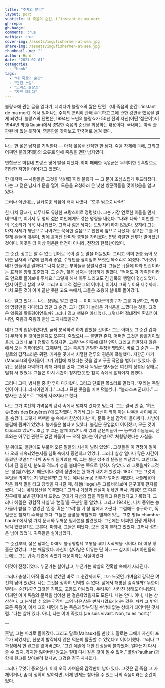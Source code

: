 ```yaml
---
title: "주체의 분리"
layout: post
subtitle: 내 죽음의 순간, L’instant de ma mort
gh-repo:
gh-badge:
comments: true
mathjax: true
cover-img: /assets/img/fishermen-at-sea.jpg
share-img: /assets/img/fishermen-at-sea.jpg
thumbnail-img: ""
author: Hurd
date: "2025-02-01"
categories: 
  - "book"
tags: 
  - "내 죽음의 순간"
  - "단편 소설"
  - "모리스 블랑쇼"
  - "자크 데리다"
---
```


블랑쇼에 관한 글을 읽다가, 데리다가 블랑쇼의 짧은 단편 《내 죽음의 순간 L’instant de ma mort》에서 일어나는 주체의 분리에 관해 주목하고 그에 관한 강연을 했음을 알게 되었다. 블랑쇼의 단편은, 1994년 노년의 블랑쇼가 50년 전의 자신(어떤 ‘젊은이’)이 1944년 까엥(Quain)에서 경험한 죽음의 순간을 회상하는 내용이다. 국내에는 아직 출판된 바 없는 듯하여, 영문판을 찾아보고 한국어로 옮겨 봤다.

---

나는 한 젊은 남자를 기억한다 — 아직 젊음을 간직한 한 남자. 죽음 자체에 의해, 그리고 어쩌면 불의(不義)의 오류로 인해 죽음을 면한 남자였다.

연합군은 마침내 프랑스 땅에 발을 디뎠다. 이미 패배한 독일군은 무의미한 잔혹함으로 허망한 저항을 이어가고 있었다.

한 대저택 — 사람들은 그것을 ‘성(城)’이라 불렀다 — 그 문이 조심스럽게 두드려졌다. 나는 그 젊은 남자가 문을 열어, 도움을 요청하러 온 낯선 방문객들을 맞이했음을 알고 있다.

그러나 이번에는, 날카로운 외침이 터져 나왔다. “모두 밖으로 나와!”

한 나치 장교가, 너무나도 유창한 프랑스어로 명령했다. 그는 가장 연로한 이들을 먼저 내보내고, 이어서 두 명의 젊은 여인에게도 같은 명령을 내렸다. “나와! 나와!” 이번엔 그의 목소리가 더욱 사나워졌다. 그러나 젊은 남자는 도망치려 하지 않았다. 오히려 그는 마치 사제가 제단으로 나아가듯 묵직한 걸음으로 천천히 앞으로 나섰다. 장교는 그를 거칠게 흔들어 깨우며, 땅에 흩어진 탄피와 총알을 가리켰다. 분명 격렬한 전투가 벌어졌던 것이다. 이곳은 더 이상 평온한 터전이 아니라, 전장의 한복판이었다.

그 순간, 장교는 알 수 없는 언어로 목이 멜 듯 말을 더듬었다. 그리고 이미 한층 늙어 보이는 남자의 코앞에 탄피와 총알, 수류탄을 들이밀며 또렷한 목소리로 외쳤다. “이것이 네가 만들어낸 결과다.”
나치 장교는 부하들을 정렬시켰다. 그들은 규율에 따라 인간이라는 표적을 향해 조준했다. 그 순간, 젊은 남자는 담담하게 말했다. “적어도 제 가족만이라도 안으로 들여보내 주세요.” 그렇게 해서 아주 느리고도 긴 침묵의 행렬이 형성되었다. 먼저 아흔네 살의 고모, 그리고 비교적 젊은 그의 어머니, 이어서 그의 누이와 제수까지. 마치 모든 것이 이미 끝난 듯한 고요 속에서, 그들은 조용히 실내로 돌아갔다.

나는 알고 있다 — 나는 정말로 알고 있다 — 이미 독일군의 총구가 그를 겨냥하고, 최후의 명령만을 기다리고 있던 그 순간, 그가 갑자기 놀라운 가벼움을 느꼈다는 것을. 그것은 일종의 황홀경이었을까? 그러나 결코 행복은 아니었다. 그렇다면 절대적인 환희? 아니면, 죽음과 죽음의 만남 그 자체였을까?

내가 그의 입장이었다면, 굳이 분석하려 하지 않았을 것이다. 그는 아마도 그 순간 갑자기 무적이 된 것이었을지도 모른다. 죽었으나 — 불멸한 존재. 어쩌면 그것은 황홀경이었을까. 그러나 보다 정확히 말하자면, 고통받는 인류에 대한 연민, 그리고 영원하지 않음에서 오는 기쁨이었다. 그때부터, 그는 죽음과 은밀한 우정을 맺었다.
바로 그 순간 — 현실로의 갑작스러운 귀환. 가까운 곳에서 치열한 전투의 굉음이 폭발했다. 저항군 마키(Maquis)의 동지들이 그가 위험에 처했다는 것을 알고 구출 작전을 벌이고 있었다. 중위는 상황을 파악하기 위해 자리를 떴다. 그러나 독일군 병사들은 여전히 정렬된 상태로 멈춰 서 있었다. 그들은 마치 시간이 정지한 듯한 침묵 속에서 움직이지 않았다.

그러나 그때, 병사들 중 한 명이 다가왔다. 그리고 단호한 목소리로 말했다. “우리는 독일인이 아니다. 러시아인이다.” 그리고 묘한 웃음을 띠며 덧붙였다. “블라소프 군대다.” 그 병사는 손짓으로 그에게 사라지라고 했다.

나는 그가 여전히 가벼움의 감각 속에서 멀어져 갔다고 믿는다. 그는 결국 먼 숲, ‘히스 숲(Bois des Bruyères)’에 도착했다. 거기서 그는 자신이 익히 아는 나무들 사이에 몸을 숨겼다. 그렇게 빽빽한 숲 속에서 한참이 지난 후, 문득 현실 감각이 돌아왔다. 사방이 불길에 휩싸여 있었다. 농가들은 불타고 있었다. 불길은 끊임없이 이어졌고, 모든 것이 타오르고 있었다. 조금 후 그는 알게 되었다. 세 명의 젊은이들이 — 농부의 아들들로, 전투와는 아무런 관련도 없던 이들이 — 오직 젊다는 이유만으로 처형당했다는 사실을.

길 위에도, 들판에도 부풀어 오른 말들의 시신이 널려 있었다. 그것들은 이 전쟁이 얼마나 오래 지속되었는지를 침묵 속에서 증언하고 있었다. 그러나 실상 얼마나 많은 시간이 흘렀던 것일까? 나치 중위가 돌아왔을 때, 그는 젊은 성주의 실종을 깨달았다. 그런데도 어찌 된 일인지, 분노와 격노가 성을 불태우는 쪽으로 향하지 않았다. 왜 그랬을까? 그것은 ‘성(城)’이었기 때문이다. 성의 정면에는 한 해가 새겨져 있었다. 1807. 그는 그것이 무엇을 의미하는지 알았을까? 그 해는 예나(Jena) 전투가 벌어진 해였다. 나폴레옹이 작은 회색 말을 타고 창밖을 지나갈 때, 헤겔(Hegel)은 그를 바라보며 친구에게 편지를 썼다. “나는 세계정신을 목격했다.” 그러나 거짓과 진실이 뒤섞인 역사. 헤겔은 또 다른 친구에게 보낸 편지에서 프랑스 군대가 자신의 집을 약탈하고 유린했다고 기록했다. 그러나 헤겔은 ‘경험적 사실’과 ‘본질’을 구분할 줄 알았다. 그리고 1944년, 나치 중위는 농가들이 받을 수 없었던 ‘존중’ 혹은 ‘고려’를 이 성 앞에서 가졌다. 그럼에도 불구하고, 독일군은 철저히 수색을 했다. 그들은 금품을 약탈했다. 별채에 있는 ‘고층 방(la chambre haute)’에서 몇 가지 문서와 두꺼운 필사본을 발견했다. 그것에는 어쩌면 전쟁 계획이 담겨 있었을지도 모른다. 마침내, 그들은 떠났다. 모든 것이 불타고 있었다. 그러나 성만은 남아 있었다. 귀족들은 살아남았다.

그 순간부터, 젊은 남자는 아마도 불공평함의 고통을 겪기 시작했을 것이다. 더 이상 황홀은 없었다. 그는 깨달았다. 자신이 살아남은 이유는 단 하나 — 심지어 러시아인들의 눈에도 그는 귀족 계층에 속했기 때문이라는 사실이었다.

이것이 전쟁이었다. 누군가는 살아남고, 누군가는 학살의 잔혹함 속에서 사라진다.

그러나 총성이 아직 울리지 않았던 바로 그 순간까지도, 그가 느꼈던 가벼움의 감각은 여전히 남아 있었다. 나는 그것을 정확히 번역할 수 없다. 삶에서 해방된 감각일까? 무한이 열리는 순간일까? 그것은 기쁨도, 고통도 아니었다. 두려움이 사라진 상태도 아니었다. 어쩌면 이미 죽음의 문턱을 넘어선 한 걸음이었을지도 모른다. 나는 안다. 아니, 나는 상상한다. 그 분석할 수 없는 감각이 그의 남은 삶을 변화시켰으리라는 것을. 마치 그 밖의 모든 죽음이, 이제 그의 내면에 있는 죽음과 맞부딪칠 수밖에 없는 상태가 되어버린 것처럼. “나는 살아 있다. 아니, 너는 이미 죽었다.(Je suis vivant. Non, tu es mort.)”

--

훗날, 그는 파리로 돌아갔다. 그리고 말로(Malraux)를 만났다. 말로는 그에게 자신이 포로가 되었지만, 신분이 발각되지 않은 덕분에 탈출할 수 있었다고 이야기했다. 그러나 그 과정에서 한 원고를 잃어버렸다. “그건 예술에 대한 단상들에 불과했어. 얼마든지 다시 쓸 수 있지. 하지만 잃어버린 원고는 절대 다시 같은 것이 될 수 없어.” 폴랑(Paulhan)과 함께 원고를 찾아보려 했지만, 그것은 결국 허사였다.

그러나 무엇이 중요한가. 이제 오직 가벼움의 감각만이 남아 있다. 그것은 곧 죽음 그 자체이거나, 좀 더 정확히 말하자면, 이제 언제든 찾아올 수 있는 나의 죽음이라는 순간이었다.
